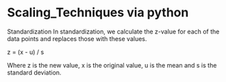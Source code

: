 # Scaling_Techniques via python 


Standardization
In standardization, we calculate the z-value for each of the data points and replaces those with these values.


z = (x - u) / s

Where z is the new value, x is the original value, u is the mean and s is the standard deviation.


